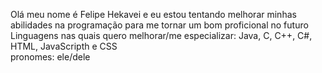 Olá meu nome é Felipe Hekavei e eu estou tentando melhorar minhas abilidades na programação para me tornar um bom proficional no futuro  
Linguagens nas quais quero melhorar/me especializar: Java, C, C++, C#, HTML, JavaScripth e CSS  
pronomes: ele/dele
